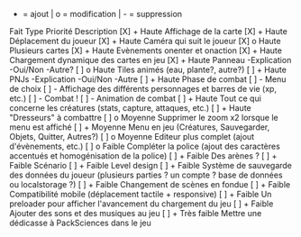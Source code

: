 + = ajout  |  o = modification  |  - = suppression

Fait  Type  Priorité     Description
[X]   +     Haute        Affichage de la carte
[X]   +     Haute        Déplacement du joueur
[X]   +     Haute        Caméra qui suit le joueur
[X]   o     Haute        Plusieurs cartes
[X]   +     Haute        Evènements onenter et onaction
[X]   +     Haute        Chargement dynamique des cartes en jeu
[X]   +     Haute        Panneau -Explication -Oui/Non -Autre?
[ ]   o     Haute        Tiles animés (eau, plante?, autre?)
[ ]   +     Haute        PNJs -Explication -Oui/Non -Autre
[ ]   +     Haute        Phase de combat
[ ]                       - Menu de choix
[ ]                       - Affichage des différents personnages et barres de vie (xp, etc.)
[ ]                       - Combat !
[ ]                       - Animation de combat
[ ]   +     Haute        Tout ce qui concerne les créatures (stats, capture, attaques, etc.)
[ ]   +     Haute        "Dresseurs" à combattre
[ ]   o     Moyenne      Supprimer le zoom x2 lorsque le menu est affiché
[ ]   +     Moyenne      Menu en jeu (Créatures, Sauvegarder, Objets, Quitter, Autres?)
[ ]   o     Moyenne      Editeur plus complet (ajout d'évènements, etc.)
[ ]   o     Faible       Compléter la police (ajout des caractères accentués et homogénisation
                         de la police)
[ ]   +     Faible       Des arènes ?
[ ]   +     Faible       Scénario
[ ]   +     Faible       Level design
[ ]   +     Faible       Système de sauvegarde des données du joueur (plusieurs parties ? un
                         compte ? base de données ou localstorage ?)
[ ]   +     Faible       Changement de scènes en fondue
[ ]   +     Faible       Compatibilité mobile (déplacement tactile + responsive)
[ ]   +     Faible       Un preloader pour afficher l'avancement du chargement du jeu
[ ]   +     Faible       Ajouter des sons et des musiques au jeu
[ ]   +     Très faible  Mettre une dédicasse à PackSciences dans le jeu
